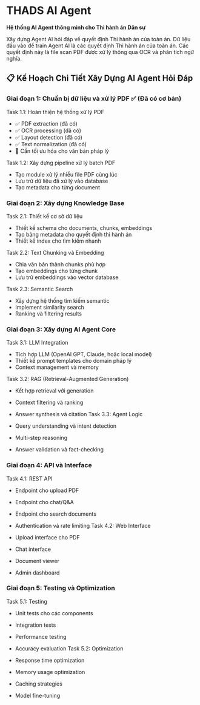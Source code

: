 # THADS AI Agent

**Hệ thống AI Agent thông minh cho Thi hành án Dân sự**

Xây dựng Agent AI hỏi đáp về quyết định Thi hành án của toàn án. Dữ liệu đầu vào để train Agent AI là các quyết định Thi hành án của toàn án.
Các quyết định này là file scan PDF được xử lý thông qua OCR và phân tích ngữ nghĩa.

## 📋 Kế Hoạch Chi Tiết Xây Dựng AI Agent Hỏi Đáp

### Giai đoạn 1: Chuẩn bị dữ liệu và xử lý PDF ✅ (Đã có cơ bản)

Task 1.1: Hoàn thiện hệ thống xử lý PDF

- ✅ PDF extraction (đã có)
- ✅ OCR processing (đã có)
- ✅ Layout detection (đã có)
- ✅ Text normalization (đã có)
- 🔄 Cần tối ưu hóa cho văn bản pháp lý

Task 1.2: Xây dựng pipeline xử lý batch PDF

- Tạo module xử lý nhiều file PDF cùng lúc
- Lưu trữ dữ liệu đã xử lý vào database
- Tạo metadata cho từng document

### Giai đoạn 2: Xây dựng Knowledge Base

Task 2.1: Thiết kế cơ sở dữ liệu

- Thiết kế schema cho documents, chunks, embeddings
- Tạo bảng metadata cho quyết định thi hành án
- Thiết kế index cho tìm kiếm nhanh

Task 2.2: Text Chunking và Embedding

- Chia văn bản thành chunks phù hợp
- Tạo embeddings cho từng chunk
- Lưu trữ embeddings vào vector database

Task 2.3: Semantic Search

- Xây dựng hệ thống tìm kiếm semantic
- Implement similarity search
- Ranking và filtering results

### Giai đoạn 3: Xây dựng AI Agent Core

Task 3.1: LLM Integration

- Tích hợp LLM (OpenAI GPT, Claude, hoặc local model)
- Thiết kế prompt templates cho domain pháp lý
- Context management và memory

Task 3.2: RAG (Retrieval-Augmented Generation)

- Kết hợp retrieval với generation
- Context filtering và ranking
- Answer synthesis và citation
  Task 3.3: Agent Logic

- Query understanding và intent detection
- Multi-step reasoning
- Answer validation và fact-checking

### Giai đoạn 4: API và Interface

Task 4.1: REST API

- Endpoint cho upload PDF
- Endpoint cho chat/Q&A
- Endpoint cho search documents
- Authentication và rate limiting
  Task 4.2: Web Interface

- Upload interface cho PDF
- Chat interface
- Document viewer
- Admin dashboard

### Giai đoạn 5: Testing và Optimization

Task 5.1: Testing

- Unit tests cho các components
- Integration tests
- Performance testing
- Accuracy evaluation
  Task 5.2: Optimization

- Response time optimization
- Memory usage optimization
- Caching strategies
- Model fine-tuning
